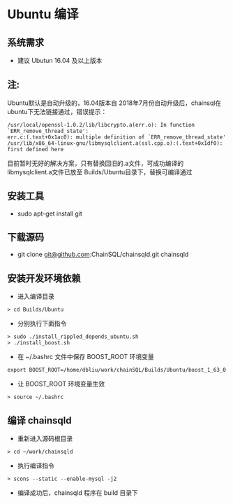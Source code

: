 # Ubuntu 编译
## 系统需求
- 建议 Ubutun 16.04 及以上版本

## 注:
Ubuntu默认是自动升级的，16.04版本自 2018年7月份自动升级后，chainsql在ubuntu下无法链接通过，错误提示：
```
/usr/local/openssl-1.0.2/lib/libcrypto.a(err.o): In function `ERR_remove_thread_state':
err.c:(.text+0x1ac0): multiple definition of `ERR_remove_thread_state'
/usr/lib/x86_64-linux-gnu/libmysqlclient.a(ssl.cpp.o):(.text+0x1df0): first defined here
```
目前暂时无好的解决方案，只有替换回旧的.a文件，可成功编译的libmysqlclient.a文件已放至 Builds/Ubuntu目录下，替换可编译通过

## 安装工具
- sudo apt-get install git

## 下载源码
- git clone git@github.com:ChainSQL/chainsqld.git chainsqld

## 安装开发环境依赖
- 进入编译目录
```
> cd Builds/Ubuntu
```
- 分别执行下面指令
```
> sudo ./install_rippled_depends_ubuntu.sh
> ./install_boost.sh
```
- 在 ~/.bashrc 文件中保存 BOOST_ROOT 环境变量

```
export BOOST_ROOT=/home/dbliu/work/chainSQL/Builds/Ubuntu/boost_1_63_0
```
- 让 BOOST_ROOT 环境变量生效
```
> source ~/.bashrc
```

## 编译 chainsqld
- 重新进入源码根目录
```
> cd ~/work/chainsqld
```
- 执行编译指令
```
> scons --static --enable-mysql -j2
```
- 编译成功后，chainsqld 程序在 build 目录下
